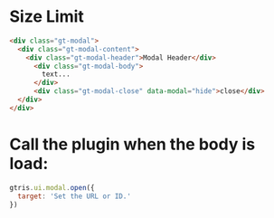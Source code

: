 # Size Limit

```html
<div class="gt-modal">
  <div class="gt-modal-content">
    <div class="gt-modal-header">Modal Header</div>
      <div class="gt-modal-body">
        text...
      </div>
      <div class="gt-modal-close" data-modal="hide">close</div>
  </div>
</div>
```

# Call the plugin when the body is load:
```javascript
gtris.ui.modal.open({
  target: 'Set the URL or ID.'
})
```

